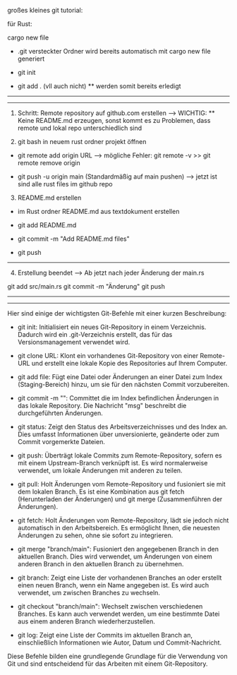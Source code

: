 großes kleines git tutorial:

für Rust:

cargo new file 
* .git versteckter Ordner wird bereits automatisch mit cargo new file generiert 

* git init 
* git add . (vll auch nicht)
** werden somit bereits erledigt

-----------------------------------------------------------------------------------------------------------------------------
-----------------------------------------------------------------------------------------------------------------------------

1. Schritt: Remote repository auf github.com erstellen
--> WICHTIG: ** Keine README.md erzeugen, sonst kommt es zu Problemen, dass remote und lokal repo unterschiedlich sind 



2. git bash in neuem rust ordner projekt öffnen 

* git remote add origin URL <HTTPS>
--> mögliche Fehler: git remote -v >> git remote remove origin 

* git push -u origin main (Standardmäßig auf main pushen)
--> jetzt ist sind alle rust files im github repo 


3. README.md erstellen

* im Rust ordner README.md aus textdokument erstellen

* git add README.md 

* git commit -m "Add README.md files"

* git push

-----------------------------------------------------------------------------------------------------------------------------

4. Erstellung beendet 
--> Ab jetzt nach jeder Änderung der main.rs

git add src/main.rs
git commit -m "Änderung"
git push 


-----------------------------------------------------------------------------------------------------------------------------
-----------------------------------------------------------------------------------------------------------------------------

Hier sind einige der wichtigsten Git-Befehle mit einer kurzen Beschreibung:

- git init:
Initialisiert ein neues Git-Repository in einem Verzeichnis. Dadurch wird ein .git-Verzeichnis erstellt, das für das Versionsmanagement verwendet wird.

- git clone URL<repository-url>:
Klont ein vorhandenes Git-Repository von einer Remote-URL und erstellt eine lokale Kopie des Repositories auf Ihrem Computer.

- git add file<file>:
Fügt eine Datei oder Änderungen an einer Datei zum Index (Staging-Bereich) hinzu, um sie für den nächsten Commit vorzubereiten.

- git commit -m "<commit-message>":
Committet die im Index befindlichen Änderungen in das lokale Repository. Die Nachricht "msg"<commit-message> beschreibt die durchgeführten Änderungen.

- git status:
Zeigt den Status des Arbeitsverzeichnisses und des Index an. Dies umfasst Informationen über unversionierte, geänderte oder zum Commit vorgemerkte Dateien.

- git push:
Überträgt lokale Commits zum Remote-Repository, sofern es mit einem Upstream-Branch verknüpft ist. Es wird normalerweise verwendet, um lokale Änderungen mit anderen zu teilen.

- git pull:
Holt Änderungen vom Remote-Repository und fusioniert sie mit dem lokalen Branch. Es ist eine Kombination aus git fetch (Herunterladen der Änderungen) und git merge (Zusammenführen der Änderungen).

- git fetch:
Holt Änderungen vom Remote-Repository, lädt sie jedoch nicht automatisch in den Arbeitsbereich. Es ermöglicht Ihnen, die neuesten Änderungen zu sehen, ohne sie sofort zu integrieren.

- git merge "branch/main"<branch>:
Fusioniert den angegebenen Branch in den aktuellen Branch. Dies wird verwendet, um Änderungen von einem anderen Branch in den aktuellen Branch zu übernehmen.

- git branch:
Zeigt eine Liste der vorhandenen Branches an oder erstellt einen neuen Branch, wenn ein Name angegeben ist. Es wird auch verwendet, um zwischen Branches zu wechseln.

- git checkout "branch/main"<branch>:
Wechselt zwischen verschiedenen Branches. Es kann auch verwendet werden, um eine bestimmte Datei aus einem anderen Branch wiederherzustellen.

- git log:
Zeigt eine Liste der Commits im aktuellen Branch an, einschließlich Informationen wie Autor, Datum und Commit-Nachricht.

Diese Befehle bilden eine grundlegende Grundlage für die Verwendung von Git und sind entscheidend für das Arbeiten mit einem Git-Repository.





